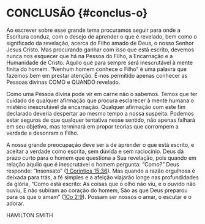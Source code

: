 # CONCLUSÃO {#conclus-o}

Ao escrever sobre esse grande tema procuramos seguir para onde a Escritura conduz, com o desejo de aprender o que é revelado, bem como o significado da revelação, acerca do Filho amado de Deus, o nosso Senhor Jesus Cristo. Mas procurando ganhar com isso que está escrito, devemos nunca nos esquecer que há na Pessoa do Filho, a Encarnação e a Humanidade de Cristo. Aquilo que para sempre será inescrutável à mente finita do homem. “Nenhum homem conhece o Filho” é uma palavra que fazemos bem em prestar atenção. É-nos permitido apenas conhecer as Pessoas divinas COMO e QUANDO revelado.

Como uma Pessoa divina pode vir em carne não o sabemos. Temos que ter cuidado de qualquer afirmação que procura esclarecer à mente humana o mistério inescrutável da encarnação. Qualquer afirmação com este fim declarado deveria despertar ao mesmo tempo a nossa suspeita. Podemos estar seguros de que qualquer tentativa nesse sentido, não apenas falhará em seu objetivo, mas terminará em propor teorias que corrompem a verdade e desonram o Filho.

A nossa grande preocupação deve ser a de aprender o que está escrito, e aceitar a verdade como escrita, sem dúvida e sem raciocínio. Deus dá prazo curto para o homem que questiona a Sua revelação, pois quando em relação àquilo que é inescrutável o homem pergunta: “Como?” Deus responde: “Insensato” ([1 Coríntios 15:36](http://bibliaonline.com.br/acf/1co/15/36)). Mas quando a razão orgulhosa é deixada para trás, a fé simples e a afeição viajarão longe nas profundidades da glória, “Como está escrito: As coisas que o olho não viu, e o ouvido não ouviu, E não subiram ao coração do homem, São as que Deus preparou para os que o amam” ([1Co 2:9](http://bibliaonline.com.br/acf/1co/2/9)). Possam ser nossos o amar, o escutar e o adorar.

HAMILTON SMITH